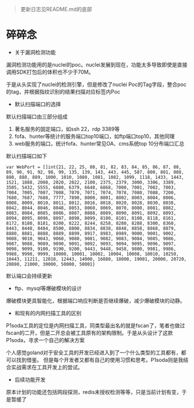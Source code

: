 > 更新日志见README.md的底部



# 碎碎念

* 关于漏洞检测功能

漏洞检测功能用的是nuclei的poc。nuclei发展到现在，功能太多导致即使是直接调用SDK打包后的体积也不少于70M。

于是从头实现了nuclei的检测引擎，但是修改了nuclei Poc的Tag字段，整合poc的tag，并根据指纹识别的结果扫描对应标签内Poc



* 默认扫描端口的选择

默认扫描端口由三部分组成

1. 著名服务的固定端口，如ssh 22，rdp 3389等
2. fofa、hunter等统计的服务端口top10端口，如ftp端口top10，其他同理
3. web服务的端口，统计fofa、hunter常见OA、cms系统top 10分布端口汇总

默认扫描端口如下

```
var WebPort = []int{21, 22, 25, 80, 81, 82, 83, 84, 85, 86, 87, 88, 89, 90, 91, 92, 98, 99, 135, 139, 143, 443, 445, 587, 800, 801, 808, 880, 888, 889, 1000, 1010, 1080, 1081, 1082, 1099, 1118, 1433, 1443, 1521, 1888, 2008, 2020, 2022, 2100, 2375, 2379, 3000, 3306, 3389, 3505, 5432, 5555, 6080, 6379, 6648, 6868, 7000, 7001, 7002, 7003, 7004, 7005, 7007, 7008, 7070, 7071, 7074, 7078, 7080, 7088, 7200, 7680, 7687, 7688, 7777, 7890, 8000, 8001, 8002, 8003, 8004, 8006, 8008, 8009, 8010, 8011, 8012, 8016, 8018, 8020, 8028, 8030, 8038, 8042, 8044, 8046, 8048, 8053, 8060, 8069, 8070, 8080, 8081, 8082, 8083, 8084, 8085, 8086, 8087, 8088, 8089, 8090, 8091, 8092, 8093, 8094, 8095, 8096, 8097, 8098, 8099, 8100, 8101, 8108, 8118, 8161, 8172, 8180, 8181, 8200, 8222, 8244, 8258, 8280, 8288, 8300, 8360, 8443, 8448, 8484, 8500, 8800, 8834, 8838, 8848, 8858, 8868, 8879, 8880, 8881, 8888, 8889, 8899, 8917, 8983, 8989, 9000, 9001, 9002, 9008, 9010, 9043, 9060, 9080, 9081, 9082, 9083, 9084, 9085, 9086, 9087, 9088, 9089, 9090, 9091, 9092, 9093, 9094, 9095, 9096, 9097, 9098, 9099, 9100, 9190, 9200, 9443, 9448, 9458, 9800, 9981, 9986, 9988, 9998, 9999, 10000, 10001, 10002, 10004, 10008, 10010, 10250, 10443, 11211, 12018, 12443, 14000, 16080, 18000, 19001, 20000, 20720, 20880, 21000, 30000, 50000, 50001}
```

默认端口会持续更新



* ftp、mysql等爆破模块的设计

爆破模块更具智能化，根据端口响应判断是否继续爆破，减少爆破模块的动静。



* 和现有的内网扫描工具的区别

P1soda工具的定位是内网扫描工具，同类型最出名的就是fscan了，笔者也做过fscan的二开，但是二开总会被工具原有的架构限制。于是从头设计了这款P1soda，寻求一个自己的解决方案

个人感觉goland对于安全工具的开发已经进入到了一个什么类型的工具都有，都可以找到借鉴。
但是每个开发者又都有自己的使用习惯和思考。P1soda则是我结合实战需求在工具开发上的尝试。



* 后续功能开发

原本计划的功能还包括网段探测，redis未授权检测等等，只是当前计划有变，于是暂缓了
